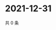 # 2021-12-31

共 0 条

<!-- BEGIN WEIBO -->
<!-- 最后更新时间 Fri Dec 31 2021 22:14:11 GMT+0800 (China Standard Time) -->

<!-- END WEIBO -->
